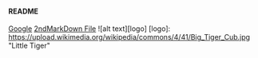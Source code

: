 
#### README
[Google](http://www.google.com)
[2ndMarkDown File](2ndMarkDown.md)
![alt text][logo]
[logo]: https://upload.wikimedia.org/wikipedia/commons/4/41/Big_Tiger_Cub.jpg "Little Tiger"
